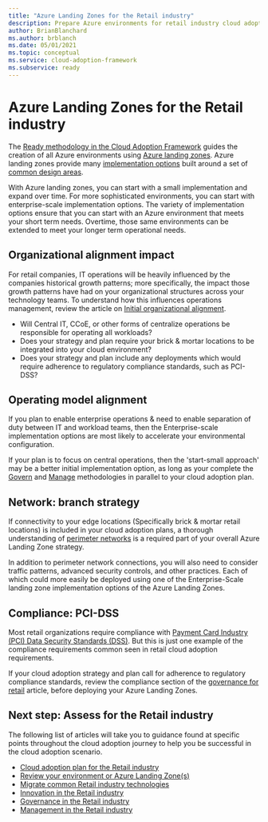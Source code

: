 ```yaml
---
title: "Azure Landing Zones for the Retail industry"
description: Prepare Azure environments for retail industry cloud adoption 
author: BrianBlanchard
ms.author: brblanch
ms.date: 05/01/2021
ms.topic: conceptual
ms.service: cloud-adoption-framework
ms.subservice: ready
---
```


# Azure Landing Zones for the Retail industry

The [Ready methodology in the Cloud Adoption Framework](../../ready/index.md) guides the creation of all Azure environments using [Azure landing zones](../../ready/landing-zone/index.md). Azure landing zones provide many [implementation options](../../ready/landing-zone/implementation-options.md) built around a set of [common design areas](../../ready/landing-zone/design-areas.md).

With Azure landing zones, you can start with a small implementation and expand over time. For more sophisticated environments, you can start with enterprise-scale implementation options. The variety of implementation options ensure that you can start with an Azure environment that meets your short term needs. Overtime, those same environments can be extended to meet your longer term operational needs.

## Organizational alignment impact

For retail companies, IT operations will be heavily influenced by the companies historical growth patterns; more specifically, the impact those growth patterns have had on your organizational structures across your technology teams. To understand how this influences operations management, review the article on [Initial organizational alignment](./organize.md#understand-common-growth-patterns-for-retailers).

- Will Central IT, CCoE, or other forms of centralize operations be responsible for operating all workloads?
- Does your strategy and plan require your brick & mortar locations to be integrated into your cloud environment?
- Does your strategy and plan include any deployments which would require adherence to regulatory compliance standards, such as PCI-DSS?

## Operating model alignment

If you plan to enable enterprise operations & need to enable separation of duty between IT and workload teams, then the Enterprise-scale implementation options are most likely to accelerate your environmental configuration.

If your plan is to focus on central operations, then the 'start-small approach' may be a better initial implementation option, as long as your complete the [Govern](./govern.md) and [Manage](./manage.md) methodologies in parallel to your cloud adoption plan.

## Network: branch strategy

If connectivity to your edge locations (Specifically brick & mortar retail locations) is included in your cloud adoption plans, a thorough understanding of [perimeter networks](/azure/cloud-adoption-framework/ready/azure-best-practices/perimeter-networks) is a required part of your overall Azure Landing Zone strategy. 

In addition to perimeter network connections, you will also need to consider traffic patterns, advanced security controls, and other practices. Each of which could more easily be deployed using one of the Enterprise-Scale landing zone implementation options of the Azure Landing Zones.

## Compliance: PCI-DSS

Most retail organizations require compliance with [Payment Card Industry (PCI) Data Security Standards (DSS)](/azure/compliance/offerings/offering-pci-dss). But this is just one example of the compliance requirements common seen in retail cloud adoption requirements.

If your cloud adoption strategy and plan call for adherence to regulatory compliance standards, review the compliance section of the [governance for retail](./governance.md) article, before deploying your Azure Landing Zones.

## Next step: Assess for the Retail industry

The following list of articles will take you to guidance found at specific points throughout the cloud adoption journey to help you be successful in the cloud adoption scenario.

- [Cloud adoption plan for the Retail industry](./plan.md)
- [Review your environment or Azure Landing Zone(s)](./ready.md)
- [Migrate common Retail industry technologies](./migrate.md)
- [Innovation in the Retail industry](./innovate.md)
- [Governance in the Retail industry](./govern.md)
- [Management in the Retail industry](./manage.md)

